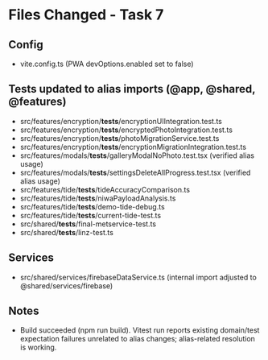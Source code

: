 # Files Changed - Task 7

## Config
- vite.config.ts (PWA devOptions.enabled set to false)

## Tests updated to alias imports (@app, @shared, @features)
- src/features/encryption/__tests__/encryptionUIIntegration.test.ts
- src/features/encryption/__tests__/encryptedPhotoIntegration.test.ts
- src/features/encryption/__tests__/photoMigrationService.test.ts
- src/features/encryption/__tests__/encryptionMigrationIntegration.test.ts
- src/features/modals/__tests__/galleryModalNoPhoto.test.tsx (verified alias usage)
- src/features/modals/__tests__/settingsDeleteAllProgress.test.tsx (verified alias usage)
- src/features/tide/__tests__/tideAccuracyComparison.ts
- src/features/tide/__tests__/niwaPayloadAnalysis.ts
- src/features/tide/__tests__/demo-tide-debug.ts
- src/features/tide/__tests__/current-tide-test.ts
- src/shared/__tests__/final-metservice-test.ts
- src/shared/__tests__/linz-test.ts

## Services
- src/shared/services/firebaseDataService.ts (internal import adjusted to @shared/services/firebase)

## Notes
- Build succeeded (npm run build). Vitest run reports existing domain/test expectation failures unrelated to alias changes; alias-related resolution is working.
